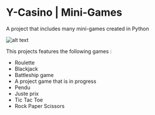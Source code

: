 # Y-Casino | Mini-Games
A project that includes many mini-games created in Python

![alt text](https://media.istockphoto.com/photos/the-croupier-holds-a-roulette-ball-in-a-casino-in-his-hand-picture-id1158005632?k=6&m=1158005632&s=612x612&w=0&h=tUB1pWZ-gDkExlp70uK5zek8tHjtVuf8bMlCAIsarV8=)

This projects features the following games :
- Roulette
- Blackjack
- Battleship game
- A project game that is in progress
- Pendu
- Juste prix
- Tic Tac Toe
- Rock Paper Scissors
